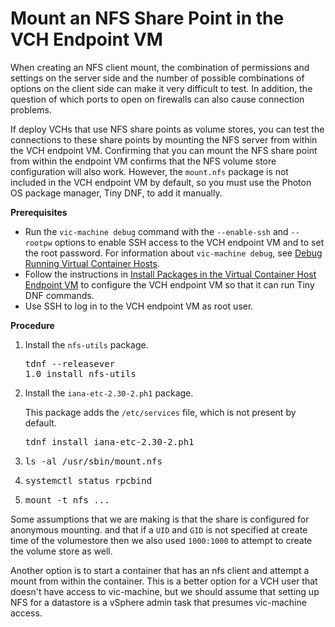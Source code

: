 # Mount an NFS Share Point in the VCH Endpoint VM #

When creating an NFS client mount, the combination of permissions and settings on the server side and the number of possible combinations of options on the client side can make it very difficult to test. In addition, the question of which ports to open on firewalls can also cause connection problems.

If deploy VCHs that use NFS share points as volume stores, you can test  the connections to these share points by mounting the NFS server from within the VCH endpoint VM. Confirming that you can mount the NFS share point from within the endpoint VM confirms that the NFS volume store configuration will also work. However, the `mount.nfs` package is not included in the VCH endpoint VM by default, so you must use the Photon OS package manager, Tiny DNF, to add it manually.

**Prerequisites**

- Run the `vic-machine debug` command with the `--enable-ssh` and `--rootpw` options to enable SSH access to the VCH endpoint VM and to set the root password. For information about `vic-machine debug`, see [Debug Running Virtual Container Hosts](debug_vch.md).
- Follow the instructions in [Install Packages in the Virtual Container Host Endpoint VM](vch_install_packages.md) to configure the VCH endpoint VM so that it can run Tiny DNF commands.
- Use SSH to log in to the VCH endpoint VM as root user.

**Procedure**

1. Install the `nfs-utils` package.<pre>tdnf --releasever 1.0 install nfs-utils</pre>
3. Install the `iana-etc-2.30-2.ph1` package.

    This package adds the  `/etc/services` file, which is not present by default.<pre>tdnf install iana-etc-2.30-2.ph1</pre>
4. <pre>ls -al /usr/sbin/mount.nfs</pre>
5. <pre>systemctl status rpcbind</pre>
6. <pre>mount -t nfs ...</pre>


Some assumptions that we are making is that the share is configured for anonymous mounting. and that if a `UID` and `GID` is not specified at create time of the volumestore then we also used `1000:1000` to attempt to create the volume store as well.

Another option is to start a container that has an nfs client and attempt a mount from within the container. This is a better option for a VCH user that doesn't have access to vic-machine, but we should assume that setting up NFS for a datastore is a vSphere admin task that presumes vic-machine access. 